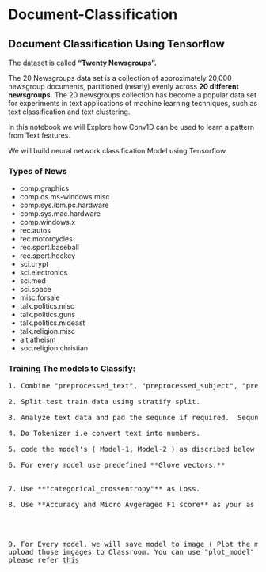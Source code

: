 # Document-Classification
## Document Classification Using Tensorflow


The dataset is called **“Twenty Newsgroups”.**

The 20 Newsgroups data set is a collection of approximately 20,000 newsgroup documents, partitioned (nearly) evenly across **20 different newsgroups.** The 20 newsgroups collection has become a popular data set for experiments in text applications of machine learning techniques, such as text classification and text clustering.

In this notebook we will Explore how Conv1D can be used to learn a pattern from Text features.

We will build neural network classification Model using Tensorflow.

### Types of News
* comp.graphics
*   comp.os.ms-windows.misc
*   comp.sys.ibm.pc.hardware
*   comp.sys.mac.hardware
*   comp.windows.x	
*   rec.autos
*   rec.motorcycles
*   rec.sport.baseball
*   rec.sport.hockey	
*   sci.crypt
*   sci.electronics
*   sci.med
*   sci.space
*   misc.forsale	
*   talk.politics.misc
*   talk.politics.guns
*   talk.politics.mideast	
*   talk.religion.misc
*   alt.atheism
*   soc.religion.christian

### Training The models to Classify: 

<pre>
1. Combine "preprocessed_text", "preprocessed_subject", "preprocessed_emails" into one column. use that column to model. 

2. Split test train data using stratify split.

3. Analyze text data and pad the sequnce if required.  Sequnce length is not restricted, We will play with this hyper parameter.

4. Do Tokenizer i.e convert text into numbers.

5. code the model's ( Model-1, Model-2 ) as discribed below  and try to optimize that models.  

6. For every model use predefined **Glove vectors.**


7. Use **"categorical_crossentropy"** as Loss. 

8. Use **Accuracy and Micro Avgeraged F1 score** as your as Key metrics to evaluate your model. 

 


9. For Every model, we will save model to image ( Plot the model) with shapes and inlcude those images in the notebook markdown cell, 
upload those imgages to Classroom. You can use "plot_model" 
please refer <a href='https://www.tensorflow.org/api_docs/python/tf/keras/utils/plot_model'>this</a> 
</pre>
